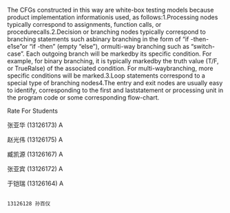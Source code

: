 The CFGs constructed in this way are white-box testing models because product implementation informationis used, 
as follows:1.Processing nodes typically correspond to assignments, function calls, or procedurecalls.2.Decision or 
branching nodes typically correspond to branching statements such asbinary branching in the form of “if -then-e1se”or
“if -then” (empty “else”), ormulti-way branching such as “switch-case”. Each outgoing branch will be markedby its specific 
condition. For example, for binary branching, it is typically markedby the truth value (T/F, or TrueRalse) of the
associated condition. For multi-waybranching, more specific conditions will be marked.3.Loop statements correspond
to a special type of branching nodes4.The entry and exit nodes are usually easy to identify, corresponding to the 
first and laststatement or processing unit in the program code or some corresponding flow-chart.

Rate For Students

张亚华 (13126173) A

赵光伟 (13126175) A

臧凯源 (13126167) A

张亚宾 (13126172) A

于铠瑞 (13126164) A

                                                                        13126128 孙百仪

